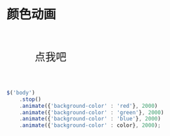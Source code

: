 # 颜色动画

<div id="clickme" style="width:200px;height:120px;line-height:120px;text-align:center;font-size:24px;cursor:pointer;">
	<i class="icon-html5"></i> 点我吧
</div>

```javascript
$('body')
	.stop()
	.animate({'background-color' : 'red'}, 2000)
	.animate({'background-color' : 'green'}, 2000)
	.animate({'background-color' : 'blue'}, 2000)
	.animate({'background-color' : color}, 2000);
```

<script>
    require(['{{module}}'], function(_) {
    	//body 原始颜色
    	var color = $.Color($('body'), 'background-color');

    	$('#clickme').click(function() {
			$('body')
				.stop()
				.animate({'background-color' : 'red'}, 2000)
				.animate({'background-color' : 'green'}, 2000)
				.animate({'background-color' : 'blue'}, 2000)
				.animate({'background-color' : color}, 2000);
    	});
    });
</script>

